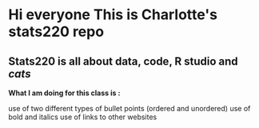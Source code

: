 # Hi everyone This is Charlotte's stats220 repo
## Stats220 is all about data, code, R studio and *cats*

**What I am doing for this class is :**
<!--- Keep pacient and curious --->
<!--- Keep loving Cats and coding ---->
<!--- Keep writing the note for each task --->

use of two different types of bullet points (ordered and unordered)
use of bold and italics
use of links to other websites
